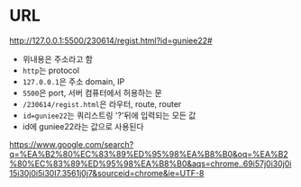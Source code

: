 # URL

http://127.0.0.1:5500/230614/regist.html?id=guniee22#

- 위내용은 주소라고 함
- `http`는 protocol
- `127.0.0.1`은 주소 domain, IP
- `5500`은 port, 서버 컴퓨터에서 허용하는 문
- `/230614/regist.html`은 라우터, route, router
- `id=guniee22`는 쿼리스트링 '?'뒤에 입력되는 모든 값
- id에 guniee22라는 값으로 사용된다

https://www.google.com/search?q=%EA%B2%80%EC%83%89%ED%95%98%EA%B8%B0&oq=%EA%B2%80%EC%83%89%ED%95%98%EA%B8%B0&aqs=chrome..69i57j0i30j0i15i30j0i5i30l7.3561j0j7&sourceid=chrome&ie=UTF-8
